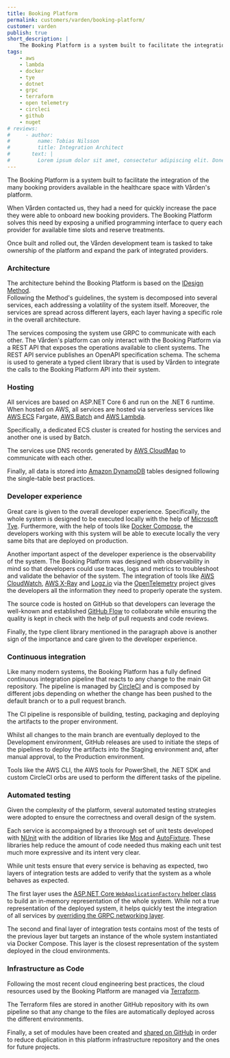 ```yaml
---
title: Booking Platform
permalink: customers/varden/booking-platform/
customer: varden
publish: true
short_description: |
    The Booking Platform is a system built to facilitate the integration of the many booking providers available in the healthcare space with Vården's platform. This system allows Vården to quickly integrate new providers and onboard their customers on its platform.
tags:
    - aws
    - lambda
    - docker
    - tye
    - dotnet
    - grpc
    - terraform
    - open telemetry
    - circleci
    - github
    - nuget
# reviews:
#     - author:
#         name: Tobias Nilsson
#         title: Integration Architect
#       text: |
#         Lorem ipsum dolor sit amet, consectetur adipiscing elit. Donec volutpat maximus diam, in suscipit felis hendrerit at. Pellentesque rhoncus tincidunt augue, nec pretium elit. Nulla facilisi. Proin eget aliquet diam. Nullam fermentum nunc lectus, eget convallis diam fringilla at.
---
```


The Booking Platform is a system built to facilitate the integration of the many booking providers available in the healthcare space with Vården's platform.

When Vården contacted us, they had a need for quickly increase the pace they were able to onboard new booking providers. The Booking Platform solves this need by exposing a unified programming interface to query each provider for available time slots and reserve treatments.

Once built and rolled out, the Vården development team is tasked to take ownership of the platform and expand the park of integrated providers.

### Architecture

The architecture behind the Booking Platform is based on the [IDesign Method][1].  
Following the Method's guidelines, the system is decomposed into several services, each addressing a volatility of the system itself. Moreover, the services are spread across different layers, each layer having a specific role in the overall architecture.

The services composing the system use GRPC to communicate with each other. The Vården's platform can only interact with the Booking Platform via a REST API that exposes the operations available to client systems. The REST API service publishes an OpenAPI specification schema. The schema is used to generate a typed client library that is used by Vården to integrate the calls to the Booking Platform API into their system.

### Hosting

All services are based on ASP.NET Core 6 and run on the .NET 6 runtime. When hosted on AWS, all services are hosted via serverless services like [AWS ECS][17] Fargate, [AWS Batch][18] and [AWS Lambda][19].

Specifically, a dedicated ECS cluster is created for hosting the services and another one is used by Batch.

The services use DNS records generated by [AWS CloudMap][21] to communicate with each other.

Finally, all data is stored into [Amazon DynamoDB][20] tables designed following the single-table best practices.

### Developer experience

Great care is given to the overall developer experience. Specifically, the whole system is designed to be executed locally with the help of [Microsoft Tye][6]. Furthermore, with the help of tools like [Docker Compose][7], the developers working with this system will be able to execute locally the very same bits that are deployed on production.

Another important aspect of the developer experience is the observability of the system. The Booking Platform was designed with observability in mind so that developers could use traces, logs and metrics to troubleshoot and validate the behavior of the system. The integration of tools like [AWS CloudWatch][2], [AWS X-Ray][3] and [Logz.io][4] via the [OpenTelemetry][5] project gives the developers all the information they need to properly operate the system.

The source code is hosted on GitHub so that developers can leverage the well-known and established [GitHub Flow][15] to collaborate while ensuring the quality is kept in check with the help of pull requests and code reviews.

Finally, the type client library mentioned in the paragraph above is another sign of the importance and care given to the developer experience.

### Continuous integration

Like many modern systems, the Booking Platform has a fully defined continuous integration pipeline that reacts to any change to the main Git repository. The pipeline is managed by [CircleCI][13] and is composed by different jobs depending on whether the change has been pushed to the default branch or to a pull request branch.

The CI pipeline is responsible of building, testing, packaging and deploying the artifacts to the proper environment.

Whilst all changes to the main branch are eventually deployed to the Development environment, GitHub releases are used to initiate the steps of the pipelines to deploy the artifacts into the Staging environment and, after manual approval, to the Production environment.

Tools like the AWS CLI, the AWS tools for PowerShell, the .NET SDK and custom CircleCI orbs are used to perform the different tasks of the pipeline.

### Automated testing

Given the complexity of the platform, several automated testing strategies were adopted to ensure the correctness and overall design of the system.

Each service is accompaigned by a throrough set of unit tests developed with [NUnit][8] with the addition of libraries like [Moq][10] and [AutoFixture][9]. These libraries help reduce the amount of code needed thus making each unit test much more expressive and its intent very clear.

While unit tests ensure that every service is behaving as expected, two layers of integration tests are added to verify that the system as a whole behaves as expected.

The first layer uses the [ASP.NET Core `WebApplicationFactory` helper class][11] to build an in-memory representation of the whole system. While not a true representation of the deployed system, it helps quickly test the integration of all services by [overriding the GRPC networking layer][12].

The second and final layer of integration tests contains most of the tests of the previous layer but targets an instance of the whole system instantiated via Docker Compose. This layer is the closest representation of the system deployed in the cloud environments.

### Infrastructure as Code

Following the most recent cloud engineering best practices, the cloud resources used by the Booking Platform are managed via [Terraform][14].

The Terraform files are stored in another GitHub repository with its own pipeline so that any change to the files are automatically deployed across the different environments.

Finally, a set of modules have been created and [shared on GitHub][16] in order to reduce duplication in this platform infrastructure repository and the ones for future projects.

[1]: https://www.idesign.net/Download/IDesign-Method-Management-Overview.pdf
[2]: https://aws.amazon.com/cloudwatch/
[3]: https://aws.amazon.com/xray/
[4]: https://logz.io/
[5]: https://opentelemetry.io/
[6]: https://devblogs.microsoft.com/dotnet/introducing-project-tye/
[7]: https://docs.docker.com/compose/
[8]: https://nunit.org/
[9]: https://autofixture.github.io/
[10]: https://github.com/Moq
[11]: https://docs.microsoft.com/en-us/aspnet/core/test/integration-tests
[12]: https://renatogolia.com/2021/12/19/testing-asp-net-core-grpc-applications-with-webapplicationfactory/
[13]: https://circleci.com/
[14]: https://www.terraform.io/
[15]: https://docs.github.com/en/get-started/quickstart/github-flow
[16]: https://github.com/vardengho/terraform-modules
[17]: https://aws.amazon.com/ecs/
[18]: https://aws.amazon.com/batch/
[19]: https://aws.amazon.com/lambda/
[20]: https://aws.amazon.com/dynamodb/
[21]: https://aws.amazon.com/cloud-map/
